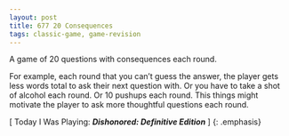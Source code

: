 ```yaml
---
layout: post
title: 677 20 Consequences
tags: classic-game, game-revision
---
```

A game of 20 questions with consequences each round.

For example, each round that you can’t guess the answer, the player gets less words total to ask their next question with.  Or you have to take a shot of alcohol each round.  Or 10 pushups each round.  This things might motivate the player to ask more thoughtful questions each round.

[ Today I Was Playing: ***Dishonored: Definitive Edition*** ]
{: .emphasis}